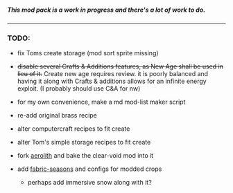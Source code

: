 ##### This mod pack is a work in progress and there's a lot of work to do.

---
### TODO:
* fix Toms create storage (mod sort sprite missing)
* ~~disable several Crafts & Additions features, as New Age
shall be used in lieu of it.~~ Create new age requires review.
it is poorly balanced and having it along with Crafts & additions
allows for an infinite energy exploit. (I probably should use C&A for nw)

* for my own convenience, make a md mod-list maker script
* re-add original brass recipe
* alter computercraft recipes to fit create
* alter Tom's simple storage recipes to fit create

* fork [aerolith](https://github.com/ly-nxs/aerolith) and bake the clear-void mod into it
* add [fabric-seasons](https://modrinth.com/mod/fabric-seasons) and configs for modded crops
  * perhaps add immersive snow along with it?